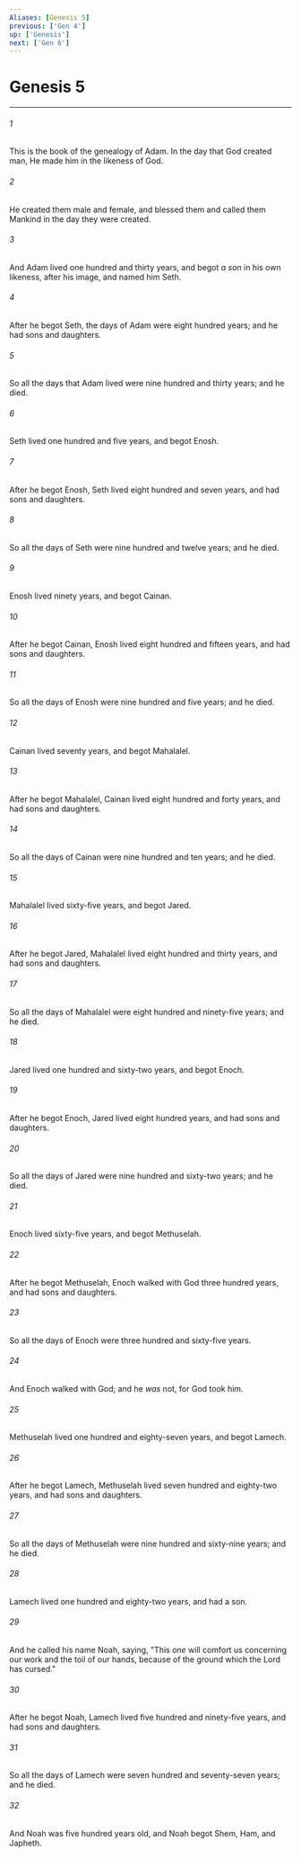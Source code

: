 ```yaml
---
Aliases: [Genesis 5]
previous: ['Gen 4']
up: ['Genesis']
next: ['Gen 6']
---
```

# Genesis 5

***


###### 1 
This is the book of the genealogy of Adam. In the day that God created man, He made him in the likeness of God. 

###### 2 
He created them male and female, and blessed them and called them Mankind in the day they were created. 

###### 3 
And Adam lived one hundred and thirty years, and begot _a son_ in his own likeness, after his image, and named him Seth. 

###### 4 
After he begot Seth, the days of Adam were eight hundred years; and he had sons and daughters. 

###### 5 
So all the days that Adam lived were nine hundred and thirty years; and he died. 

###### 6 
Seth lived one hundred and five years, and begot Enosh. 

###### 7 
After he begot Enosh, Seth lived eight hundred and seven years, and had sons and daughters. 

###### 8 
So all the days of Seth were nine hundred and twelve years; and he died. 

###### 9 
Enosh lived ninety years, and begot Cainan. 

###### 10 
After he begot Cainan, Enosh lived eight hundred and fifteen years, and had sons and daughters. 

###### 11 
So all the days of Enosh were nine hundred and five years; and he died. 

###### 12 
Cainan lived seventy years, and begot Mahalalel. 

###### 13 
After he begot Mahalalel, Cainan lived eight hundred and forty years, and had sons and daughters. 

###### 14 
So all the days of Cainan were nine hundred and ten years; and he died. 

###### 15 
Mahalalel lived sixty-five years, and begot Jared. 

###### 16 
After he begot Jared, Mahalalel lived eight hundred and thirty years, and had sons and daughters. 

###### 17 
So all the days of Mahalalel were eight hundred and ninety-five years; and he died. 

###### 18 
Jared lived one hundred and sixty-two years, and begot Enoch. 

###### 19 
After he begot Enoch, Jared lived eight hundred years, and had sons and daughters. 

###### 20 
So all the days of Jared were nine hundred and sixty-two years; and he died. 

###### 21 
Enoch lived sixty-five years, and begot Methuselah. 

###### 22 
After he begot Methuselah, Enoch walked with God three hundred years, and had sons and daughters. 

###### 23 
So all the days of Enoch were three hundred and sixty-five years. 

###### 24 
And Enoch walked with God; and he _was_ not, for God took him. 

###### 25 
Methuselah lived one hundred and eighty-seven years, and begot Lamech. 

###### 26 
After he begot Lamech, Methuselah lived seven hundred and eighty-two years, and had sons and daughters. 

###### 27 
So all the days of Methuselah were nine hundred and sixty-nine years; and he died. 

###### 28 
Lamech lived one hundred and eighty-two years, and had a son. 

###### 29 
And he called his name Noah, saying, "This _one_ will comfort us concerning our work and the toil of our hands, because of the ground which the Lord has cursed." 

###### 30 
After he begot Noah, Lamech lived five hundred and ninety-five years, and had sons and daughters. 

###### 31 
So all the days of Lamech were seven hundred and seventy-seven years; and he died. 

###### 32 
And Noah was five hundred years old, and Noah begot Shem, Ham, and Japheth.
